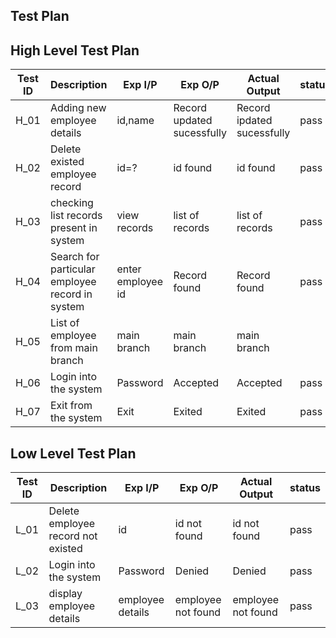 ## Test Plan

## High Level Test Plan

| Test ID | Description | Exp I/P | Exp O/P |	Actual Output | status |
| --- | --- | --- | --- | --- | --- |
| H_01 | Adding new employee details  | id,name | Record updated sucessfully | Record ipdated sucessfully | pass |
| H_02 | Delete existed  employee  record | id=? | id found | id found | pass | 
| H_03 | checking list records present in system| view records | list of records | list of records | pass |
| H_04 | Search for particular employee record in system  | enter employee id | Record found | Record found | pass |
| H_05 | List of employee from main branch | main branch | main branch | main branch | 
| H_06 | Login into the system | Password | Accepted |Accepted| pass |
| H_07 | Exit from the system | Exit | Exited | Exited | pass |

## Low Level Test Plan

| Test ID | Description | Exp I/P | Exp O/P |	Actual Output | status |
| --- | --- | --- | --- | --- | --- |
| L_01 | Delete employee record not existed  | id | id not found | id not found | pass |
| L_02 | Login into the system | Password | Denied | Denied | pass | 
| L_03 | display employee details| employee details | employee not found | employee not found | pass |
